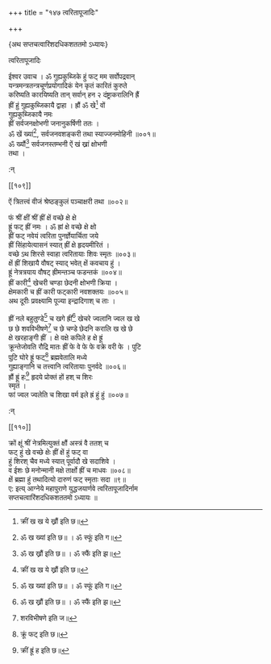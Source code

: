 +++
title = "१४७ त्वरितापूजादिः"

+++

\{अथ सप्तचत्वारिंशदधिकशततमो ऽध्यायः\}

त्वरितापूजादिः  
    
ईश्वर उवाच । ॐ गुह्यकुब्जिके हुं फट् मम सर्वोपद्रवान्  
यन्त्रमन्त्रतन्त्रचूर्णप्रयोगादिकं येन कृतं कारितं कुरुते  
करिष्यति कारयिष्यति तान् सर्वान् हन २ दंष्ट्राकरालिनि ह्रैं  
ह्रीं हुं गुह्यकुब्जिकायै द्वाहा । ह्रौं ॐ खे[^१] वों  
गुह्यकुब्जिकायै नमः  
ह्रीं सर्वजनक्षोभणी जनानुकर्षिणी ततः   ।  
ॐ खें ख्यां[^२], सर्वजनवशङ्करी तथा स्याज्जनमोहिनी   ॥००१॥  
ॐ ख्यौं[^३] सर्वजनस्तम्भनी ऐं खं ख्रां क्षोभणी  
तथा ।  
    
:न्  
    
[^१]: क्रीं ख ख ये ख्रौं इति छ॥  
    
[^२]: ॐ ख ख्यां इति छ॥ । ॐ स्फूं इति ग॥  
    
[^३]: ॐ ख ख्रौं इति छ॥ । ॐ स्फैं इति झ॥  

[[१०९]]
    
ऐं त्रितत्त्वं वीजं श्रेष्ठङ्कुलं पञ्चाक्षरी तथा   ॥००२॥  
    
फं श्रीं क्षीं श्रीं ह्रीं क्षें वच्छे क्षे क्षे  
ह्रूं फट् ह्रीं नमः । ॐ ह्रां क्षे वच्छे क्षे क्षो  
ह्रीं फट् नवेयं त्वरिता पुनर्ज्ञेयार्चिता जये  
ह्रीं सिंहायेत्यासनं स्यात् ह्रीं क्षे हृदयमीरितं   ।  
वच्छे ऽथ शिरसे स्वाहा त्वरितायाः शिवः स्मृतः   ॥००३॥  
क्षें ह्रीं शिखायै वौषट् स्याद् भवेत् क्षें कवचाय हुं   ।  
ह्रूं नेत्रत्रयाय वौषट् ह्रीमन्तञ्च फडन्तकं   ॥००४॥  
ह्रीं कारी[^१] खेचरी चण्डा छेदनी क्षोभणी क्रिया   ।  
क्षेमकारी च ह्रीं कारी फट्कारी नवशक्तयः   ॥००५॥  
अथ दूरीः प्रवक्ष्यामि पूज्या इन्द्रादिगाश् च ताः   ।  
    
ह्रीं नले बहुतुण्डे[^२] च खगे ह्रीं[^३] खेचरे ज्वलानि ज्वल ख खे  
छ छे शवविभीषणे[^४] च छे चण्डे छेदनि करालि ख खे छे  
क्षे खरहाङ्गी ह्रीं । क्षे वक्षे कपिले ह क्षे ह्रूं  
क्रून्तेजोवति रौद्रि मातः ह्रीं फे वे फे फे वक्रे वरी फे । पुटि  
पुटि घोरे ह्रूं फट्[^५] ब्रह्मवेतालि मध्ये  
गुह्याङ्गानि च तत्त्वानि त्वरितायाः पुनर्वदे ॥००६॥  
ह्रौं ह्रूं हः[^६] हृदये प्रोक्तं हों हश् च शिरः  
स्मृतं ।  
फां ज्वल ज्वलेति च शिखा वर्म इले ह्रं हुं हुं   ॥००७॥  
    
:न्  
    
[^१]: क्रीं कारो इति छ॥  
    
[^२]: ह्रीं नले वज्रतुण्डे इति ज॥  
    
[^३]: खगे क्रीमिति छ॥  
    
[^४]: शरविभीषणे इति ज॥  
    
[^५]: क्रूं फट् इति छ॥  
    
[^६]: क्रीं ह्रूं ह इति छ॥  

[[११०]]

क्रों क्षूं श्रीं नेत्रमित्युक्तं क्षौं अस्त्रं वै ततश् च  
फट् हुं खे वच्छे क्षेः ह्रीं क्षें हुं फट् वा  
हुं शिरश् चैव मध्ये स्यात् पूर्वादौ खे सदाशिवे   ।  
व ईशः छे मनोन्मानी मक्षे तार्क्षो ह्रीं च माधवः   ॥००८॥  
क्षें ब्रह्मा हुं तथादित्यो दारुणं फट् स्मृताः सदा  ॥९॥  
ए: इत्य् आग्नेये महापुराणे युद्धजयार्णवे त्वरितापूजादिर्नाम  
सप्तचत्वारिंशदधिकशततमो ऽध्यायः ॥  
    